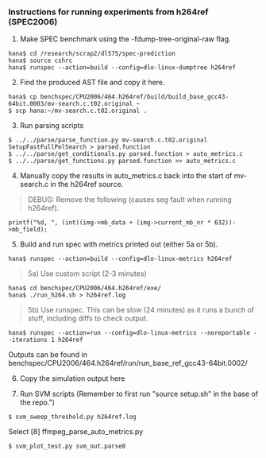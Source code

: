 ### Instructions for running experiments from h264ref (SPEC2006)

1) Make SPEC benchmark using the -fdump-tree-original-raw flag.
```
hana$ cd /research/scrap2/dl575/spec-prediction
hana$ source cshrc
hana$ runspec --action=build --config=dlo-linux-dumptree h264ref
```

2) Find the produced AST file and copy it here.
```
hana$ cp benchspec/CPU2006/464.h264ref/build/build_base_gcc43-64bit.0003/mv-search.c.t02.original ~
$ scp hana:~/mv-search.c.t02.original .
```

3) Run parsing scripts
```
$ ../../parse/parse_function.py mv-search.c.t02.original SetupFastFullPelSearch > parsed.function
$ ../../parse/get_conditionals.py parsed.function > auto_metrics.c
$ ../../parse/get_functions.py parsed.function >> auto_metrics.c
```

4) Manually copy the results in auto_metrics.c back into the start of mv-search.c in the h264ref source.
  > DEBUG: Remove the following (causes seg fault when running h264ref).
  ```
  printf("%d, ", (int)(img->mb_data + (img->current_mb_nr * 632))->mb_field);
  ```

5) Build and run spec with metrics printed out (either 5a or 5b).
```
hana$ runspec --action=build --config=dlo-linux-metrics h264ref
```

  > 5a) Use custom script (2-3 minutes)
  ```
  hana$ cd benchspec/CPU2006/464.h264ref/exe/
  hana$ ./run_h264.sh > h264ref.log
  ```

  > 5b) Use runspec. This can be slow (24 minutes) as it runs a bunch of stuff, including diffs to check output.
  ```
  hana$ runspec --action=run --config=dlo-linux-metrics --noreportable --iterations 1 h264ref
  ```
  Outputs can be found in benchspec/CPU2006/464.h264ref/run/run_base_ref_gcc43-64bit.0002/

6) Copy the simulation output here
                                                                                           
7) Run SVM scripts (Remember to first run "source setup.sh" in the base of the repo.")

```
$ svm_sweep_threshold.py h264ref.log
```
  Select [8] ffmpeg_parse_auto_metrics.py
```
$ svm_plot_test.py svm_out.parse8
```
